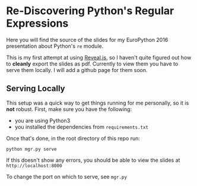 # Re-Discovering Python's Regular Expressions
Here you will find the source of the slides for my EuroPython 2016 presentation
about Python's `re` module.

This is my first attempt at using [Reveal.js](http://lab.hakim.se/reveal-js),
so I haven't quite figured out how to **cleanly** export the slides as pdf.
Currently to view them you have to serve them locally. I will add a github page
for them soon.

## Serving Locally
This setup was a quick way to get things running for me personally, so it is
**not** robust.
First, make sure you have the following:

- you are using Python3
- you installed the dependencies from `requirements.txt`

Once that's done, in the root directory of this repo run:
```
python mgr.py serve
```
If this doesn't show any errors, you should be able to view the slides at
`http://localhost:8000`

To change the port on which to serve, see `mgr.py`
